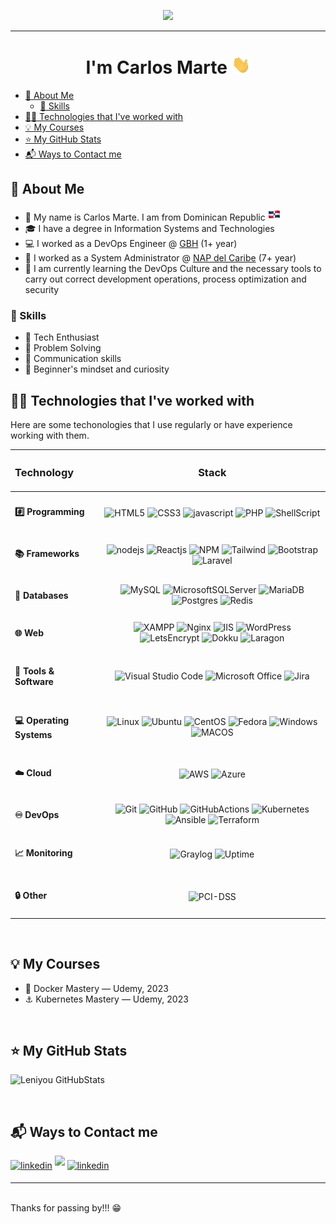 <p align="center">
  <img src="https://miro.medium.com/max/2048/1*OohqW5DGh9CQS4hLY5FXzA.png" height="230"/>
</p>

<hr>
  <h1 align="center">I'm Carlos Marte <img src="https://raw.githubusercontent.com/ABSphreak/ABSphreak/master/gifs/Hi.gif" width="30px"></h1>

- [📖 About Me](#-about-me)
  - [🎯 Skills](#-skills)
- [👨‍💻 Technologies that I've worked with](#-technologies-that-ive-worked-with)
- [💡 My Courses](#-my-courses)
- [⭐ My GitHub Stats](#-my-github-stats)
- [📬 Ways to Contact me](#-ways-to-contact-me)

## 📖 About Me

- 🙋 My name is Carlos Marte. I am from Dominican Republic <img src="image-2.png" width="20px">
- 🎓 I have a degree in Information Systems and Technologies
- 💻 I worked as a DevOps Engineer @ <a href=https://gbh.tech/>GBH</a> (1+ year)
- 📡 I worked as a System Administrator @ <a href=https://napdelcaribe.net.do/es/>NAP del Caribe</a> (7+ year)
- 🌱 I am currently learning the DevOps Culture and the necessary tools to carry out correct development operations, process optimization and security

### 🎯 Skills

- 🚀 Tech Enthusiast
- 🚧 Problem Solving
- 💬 Communication skills
- 🍏 Beginner's mindset and curiosity

## 👨‍💻 Technologies that I've worked with

Here are some techonologies that I use regularly or have experience working with them.

| <h3>Technology</h3>        |                          <h3>Stack</h3>                             |
| :---                       |                             :---:                                   |
| <h4>#️⃣ Programming</h4>   | ![HTML5](https://img.shields.io/badge/html5-%23E34F26.svg?style=for-the-badge&logo=html5&logoColor=white) ![CSS3](https://img.shields.io/badge/css3-%231572B6.svg?style=for-the-badge&logo=css3&logoColor=white) ![javascript](https://img.shields.io/badge/javascript%20-%23323330.svg?&style=for-the-badge&logo=javascript&logoColor=%23F7DF1E) ![PHP](https://img.shields.io/badge/php-%23777BB4.svg?style=for-the-badge&logo=php&logoColor=white) ![ShellScript](https://img.shields.io/badge/Shell_Script-121011?style=for-the-badge&logo=gnu-bash&logoColor=white) |
| <h4>📚 Frameworks</h4>| ![nodejs](https://img.shields.io/badge/node.js%20-%2343853D.svg?&style=for-the-badge&logo=node.js&logoColor=white) ![Reactjs](https://img.shields.io/badge/react%20-%2320232a.svg?&style=for-the-badge&logo=react&logoColor=%2361DAFB) ![NPM](https://img.shields.io/badge/npm-CB3837?style=for-the-badge&logo=npm&logoColor=white) ![Tailwind](https://img.shields.io/badge/Tailwind_CSS-38B2AC?style=for-the-badge&logo=tailwind-css&logoColor=white) ![Bootstrap](https://img.shields.io/badge/bootstrap%20-%23563D7C.svg?&style=for-the-badge&logo=bootstrap&logoColor=white) ![Laravel](https://img.shields.io/badge/Laravel-FF2D20?style=for-the-badge&logo=laravel&logoColor=white) |
| <h4>💾 Databases</h4>| ![MySQL](https://img.shields.io/badge/MySQL-00000F?style=for-the-badge&logo=mysql&logoColor=white) ![MicrosoftSQLServer](https://img.shields.io/badge/Microsoft%20SQL%20Sever-CC2927?style=for-the-badge&logo=microsoft%20sql%20server&logoColor=white) ![MariaDB](https://img.shields.io/badge/MariaDB-003545?style=for-the-badge&logo=mariadb&logoColor=white) ![Postgres](https://img.shields.io/badge/PostgreSQL-316192?style=for-the-badge&logo=postgresql&logoColor=white) ![Redis](https://img.shields.io/badge/redis-%23DD0031.svg?&style=for-the-badge&logo=redis&logoColor=white) |
| <h4>🌐 Web</h4>      | ![XAMPP](https://img.shields.io/badge/Xampp-F37623?style=for-the-badge&logo=xampp&logoColor=white) ![Nginx](https://img.shields.io/badge/nginx-%23009639.svg?style=for-the-badge&logo=nginx&logoColor=white) ![IIS](https://img.shields.io/badge/iis-380953?style=for-the-badge&logo=iis&logoColor=white&link=https%3A%2F%2Fwww.iis.net%2F) ![WordPress](https://img.shields.io/badge/WordPress-%23117AC9.svg?style=for-the-badge&logo=WordPress&logoColor=white) ![LetsEncrypt](https://img.shields.io/badge/LetsEncrypt-E44332?style=for-the-badge&logo=LetsEncrypt&logoColor=white&link=https%3A%2F%2Fletsencrypt.org%2F) ![Dokku](https://img.shields.io/badge/Dokku-3655FF?style=for-the-badge&logo=Dokku&logoColor=white&link=https%3A%2F%2Fdokku.com%2F) ![Laragon](https://img.shields.io/badge/laragon-00457C?style=for-the-badge&logo=laragon&logoColor=white&link=https%3A%2F%2Flaragon.org%2Findex.html) |
| <h4>🔧 Tools & Software</h4>| ![Visual Studio Code](https://img.shields.io/badge/Visual%20Studio%20Code-0078d7.svg?style=for-the-badge&logo=visual-studio-code&logoColor=white) ![Microsoft Office](https://img.shields.io/badge/Microsoft_Office-D83B01?style=for-the-badge&logo=microsoft-office&logoColor=white) ![Jira](https://img.shields.io/badge/jira-%230A0FFF.svg?style=for-the-badge&logo=jira&logoColor=white) |
| <h4>💻 Operating Systems</h4>| ![Linux](https://img.shields.io/badge/Linux-FCC624?style=for-the-badge&logo=linux&logoColor=black) ![Ubuntu](https://img.shields.io/badge/Ubuntu-E95420?style=for-the-badge&logo=ubuntu&logoColor=white) ![CentOS](https://img.shields.io/badge/Cent%20OS-262577?style=for-the-badge&logo=CentOS&logoColor=white) ![Fedora](https://img.shields.io/badge/Fedora-294172?style=for-the-badge&logo=fedora&logoColor=white) ![Windows](https://img.shields.io/badge/Windows-0078D6?style=for-the-badge&logo=windows&logoColor=white) ![MACOS](https://img.shields.io/badge/mac%20os-000000?style=for-the-badge&logo=apple&logoColor=white) |
| <h4>☁️ Cloud</h4>         | ![AWS](https://img.shields.io/badge/Amazon_AWS-FF9900?style=for-the-badge&logo=amazonaws&logoColor=white) ![Azure](https://img.shields.io/badge/microsoft%20azure-0089D6?style=for-the-badge&logo=microsoft-azure&logoColor=white) |
| <h4>♾️ DevOps</h4>        | ![Git](https://img.shields.io/badge/git-%23F05033.svg?style=for-the-badge&logo=git&logoColor=white) ![GitHub](https://img.shields.io/badge/github-%23121011.svg?style=for-the-badge&logo=github&logoColor=white) ![GitHubActions](https://img.shields.io/badge/GitHub_Actions-2088FF?style=for-the-badge&logo=github-actions&logoColor=white) ![Kubernetes](https://img.shields.io/badge/kubernetes-%23326ce5.svg?style=for-the-badge&logo=kubernetes&logoColor=white) ![Ansible](https://img.shields.io/badge/ansible-%231A1918.svg?style=for-the-badge&logo=ansible&logoColor=white) ![Terraform](https://img.shields.io/badge/terraform-%235835CC.svg?style=for-the-badge&logo=terraform&logoColor=white) |
| <h4>📈 Monitoring</h4>    | ![Graylog](https://img.shields.io/badge/graylog-F24E1E?style=for-the-badge&logo=graylog&logoColor=white&link=https%3A%2F%2Fgraylog.org%2F) ![Uptime](https://img.shields.io/badge/uptimekuma-5FB709?style=for-the-badge&logo=uptime%20kuma&logoColor=white&link=https%3A%2F%2Fuptime.kuma.pet%2F) |
| <h4>🔒 Other</h4>         | ![PCI-DSS](https://img.shields.io/badge/pci%20dss-092E20?style=for-the-badge&logo=pci&logoColor=white&link=https%3A%2F%2Fwww.pcisecuritystandards.org%2F) |

<br>

## 💡 My Courses

- 🐋 Docker Mastery — Udemy, 2023
- ⚓ Kubernetes Mastery — Udemy, 2023

<br>

## ⭐ My GitHub Stats

![Leniyou GitHubStats](https://github-readme-stats.vercel.app/api?username=leniyou&count_private=true&theme=github_dark&icon_color=ec362f&show_icons=true)

<br>

## 📬 Ways to Contact me

<a href="https://www.linkedin.com/in/cmarte2408/" target="_blank">
<img src="https://img.shields.io/badge/linkedin:  Carlos Marte-%2300acee.svg?color=405DE6&style=for-the-badge&logo=linkedin&logoColor=white" alt=linkedin style="margin-bottom: 5px;"/></a>

<a href="mailto:carlos.marte.2408@gmail.com" target="_blank">
<img src="https://img.shields.io/badge/gmail:  carlos.marte.2408-%23EA4335.svg?style=for-the-badge&logo=gmail&logoColor=white" t=mail style="margin-bottom: 5px;" /></a>

<a href="https://github.com/Leniyou" target="_blank">
<img src="https://img.shields.io/badge/github: Carlos Marte-%23121011.svg?style=for-the-badge&logo=github&logoColor=white" alt=linkedin style="margin-bottom: 5px;"/></a>

<hr>
<br>
Thanks for passing by!!! 😁

